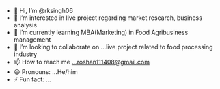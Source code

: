 - 👋 Hi, I’m @rksingh06
- 👀 I’m interested in live project regarding market research, business analysis
- 🌱 I’m currently learning MBA(Marketing) in Food Agribusiness management
- 💞️ I’m looking to collaborate on ...live project related to food processing industry
- 📫 How to reach me ...roshan111408@gmail.com
- 😄 Pronouns: ...He/him
- ⚡ Fun fact: ...

<!---
rksingh06/rksingh06 is a ✨ special ✨ repository because its `README.md` (this file) appears on your GitHub profile.
You can click the Preview link to take a look at your changes.
--->
